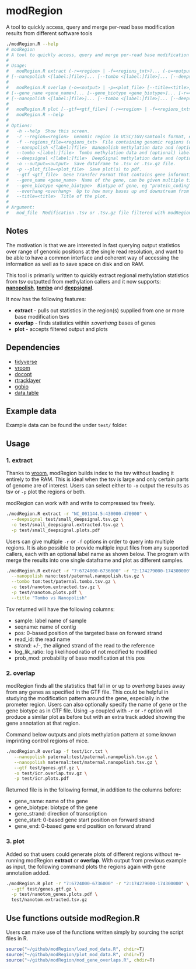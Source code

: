 # modRegion
 A tool to quickly access, query and merge per-read base modification results from different software tools
 
 ```bash
./modRegion.R --help
# modRegion
# A tool to quickly access, query and merge per-read base modification results from different software tools.
# 
# Usage:
#   modRegion.R extract (-r=<region> | -f=<regions_txt>)... (-o=<output> | -p=<plot_file> [--title=<title>])... \
# [--nanopolish <[label:]file>]... [--tombo <[label:]file>]... [--deepsignal <[label:]file>]...
#
#   modRegion.R overlap (-o=<output> | -p=<plot_file> [--title=<title>])... [--overhang <overhang>] \
# [--gene_name <gene_name>]... [--gene_biotype <gene_biotype>]... [-r=<region> | -f=<regions_txt>]... \
# [--nanopolish <[label:]file>]... [--tombo <[label:]file>]... [--deepsignal <[label:]file>]... --gtf=<gtf_file>
#
#   modRegion.R plot [--gtf=<gtf_file>] (-r=<region> | -f=<regions_txt>)... -p=<plot_file> <mod_file>...
#   modRegion.R --help
# 
# Options:
#   -h --help  Show this screen.
#   -r --region=<region>  Genomic region in UCSC/IGV/samtools format, eg "chr9:3500-4500", can be given multiple times.
#   -f --regions_file=<regions_txt>  File containing genomic regions (one per line).
#   --nanopolish <[label:]file>  Nanopolish methylation data and (optional) label name.
#   --tombo <[label:]file>  Tombo methylation data and (optional) label name.
#   --deepsignal <[label:]file>  DeepSignal methylation data and (optional) label name.
#   -o --output=<output>  Save dataframe to .tsv or .tsv.gz file.
#   -p --plot_file=<plot_file>  Save plot(s) to pdf.
#   --gtf <gtf_file>  Gene Transfer Format that contains gene informations.
#   --gene_name <gene_name>  Name of the gene, can be given multiple times.
#   --gene_biotype <gene_biotype>  Biotype of gene, eg "protein_coding", can be given multiple times. [default: protein_coding]
#   --overhang <overhang>  Up to how many bases up and downstream from gene. [default: 2000]
#   --title=<title>  Title of the plot.
# 
# Argument:
#   mod_file  Modification .tsv or .tsv.gz file filtered with modRegion.
 ```
## Notes
The motivation is that we are interested in fast querying output statistics over range of genomic positions at the single read resolution, and want to be able to have a common interface and coherent way of accessing the information as well as to save space on disk and on RAM.

This tool is primarily written to quickly extract regional methylation statistics from tsv outputted from methylation callers and it now supports: **[nanopolish](https://github.com/jts/nanopolish)**, **[tombo](https://github.com/nanoporetech/tombo)** and **[deepsignal](https://github.com/bioinfomaticsCSU/deepsignal)**.

It now has the following features:
   * **extract** - pulls out statistics in the region(s) supplied from one or more base modification tsvs
   * **overlap** - finds statistics within ±*overhang* bases of genes
   * **plot** - accepts filtered output and plots

## Dependencies
   - [tidyverse](https://www.tidyverse.org/)
   - [vroom](https://github.com/r-lib/vroom)
   - [docopt](https://github.com/docopt/docopt.R)
   - [rtracklayer](https://rdrr.io/bioc/rtracklayer/)
   - [ggbio](https://rdrr.io/bioc/ggbio/)
   - [data.table](https://github.com/Rdatatable/data.table/wiki)
   
## Example data
Example data can be found the under `test/` folder.

## Usage
### 1. extract
Thanks to [vroom](https://github.com/r-lib/vroom), modRegion builds index to the tsv without loading it entirely to the RAM. This is ideal when the tsv is large and only certain parts of genome are of interest. Users can select either to `-o` output the results as tsv or `-p` plot the regions or both. 

modRegion can work with and write to compressed tsv freely.
```bash
./modRegion.R extract -r "NC_001144.5:430000-470000" \
  --deepsignal test/small_deepsignal.tsv.gz \
  -o test/small_deepsignal.extracted.tsv.gz \
  -p test/small_deepsignal.plots.pdf
```

Users can give multiple `-r` or `-f` options in order to query into multiple regions. It is also possible to provide multiple input files from any supported callers, each with an optional label name as shown below. The program with merge the results into one single dataframe and plot as different samples.

```bash
./modRegion.R extract -r "7:6724000-6736000" -r "2:174279000-174300000" \
  --nanopolish nano:test/paternal.nanopolish.tsv.gz \
  --tombo tom:test/paternal.tombo.tsv.gz \
  -o test/nanotom.extracted.tsv.gz \
  -p test/nanotom.plots.pdf \
  --title "Tombo vs Nanopolish"
```

Tsv returned will have the following columns:
   - sample: label name of sample
   - seqname: name of contig
   - pos: 0-based position of the targeted base on forward strand
   - read_id: the read name
   - strand: +/-, the aligned strand of the read to the reference
   - log_lik_ratio: log likelihood ratio of not modified to modified
   - prob_mod: probability of base modification at this pos
   
### 2. overlap
modRegion finds all the statistics that fall in or up to *overhang* bases away from any genes as specified in the GTF file. This could be helpful in studying the modification pattern around the gene, especially in the prometer region. Users can also optionally specify the name of gene or the gene biotype as in GTF file. Using `-p` coupled with `-r` or `-f` option will produce a similar plot as before but with an extra track added showing the gene annotation at that region.

Command below outputs and plots methylation pattern at some known imprinting control regions of mice.

```bash
./modRegion.R overlap -f test/icr.txt \
   --nanopolish paternal:test/paternal.nanopolish.tsv.gz \
   --nanopolish maternal:test/maternal.nanopolish.tsv.gz \
   --gtf test/genes.gtf.gz \
   -o test/icr.overlap.tsv.gz \
   -p test/icr.plots.pdf
```
Returned file is in the following format, in addition to the columns before:
   - gene_name: name of the gene
   - gene_biotype: biotype of the gene
   - gene_strand: direction of transcription
   - gene_start: 0-based gene start position on forward strand
   - gene_end: 0-based gene end position on forward strand
 
 ### 3. plot
 Added so that users could generate plots of different regions without re-running modRegion **extract** or **overlap**. With output from previous example as input, the following command plots the regions again with gene annotation added.
 
 ```bash
 ./modRegion.R plot -r "7:6724000-6736000" -r "2:174279000-174300000" \
   --gtf test/genes.gtf.gz \
   -p test/nanotom_genes.plots.pdf \
   test/nanotom.extracted.tsv.gz
 ```
 
 ## Use functions outside modRegion.R
 Users can make use of the functions written simply by sourcing the script files in R.
 ```r
 source("~/github/modRegion/load_mod_data.R", chdir=T)
 source("~/github/modRegion/plot_mod_data.R", chdir=T)
 source("~/github/modRegion/mod_gene_overlaps.R", chdir=T)
 ```
